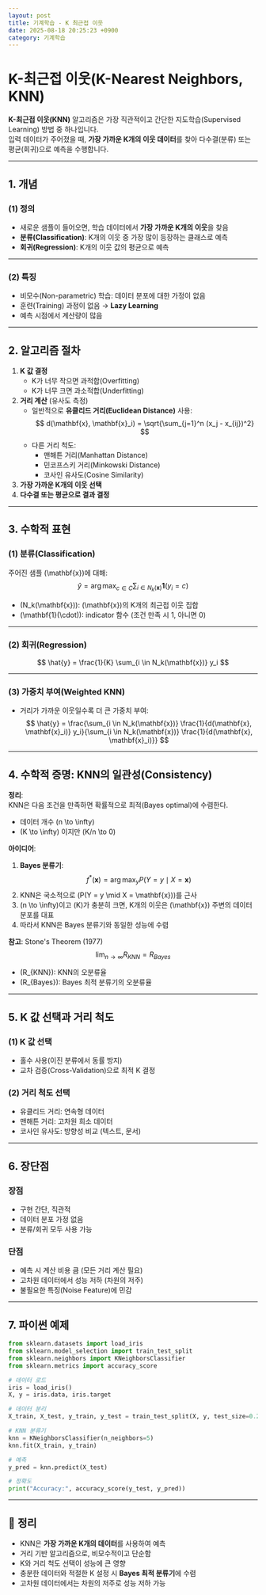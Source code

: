 ```yaml
---
layout: post
title: 기계학습 - K 최근접 이웃
date: 2025-08-18 20:25:23 +0900
category: 기계학습
---
```

# K-최근접 이웃(K-Nearest Neighbors, KNN)

**K-최근접 이웃(KNN)** 알고리즘은 가장 직관적이고 간단한 지도학습(Supervised Learning) 방법 중 하나입니다.  
입력 데이터가 주어졌을 때, **가장 가까운 K개의 이웃 데이터**를 찾아 다수결(분류) 또는 평균(회귀)으로 예측을 수행합니다.

---

## 1. 개념

### (1) 정의
- 새로운 샘플이 들어오면, 학습 데이터에서 **가장 가까운 K개의 이웃**을 찾음
- **분류(Classification)**: K개의 이웃 중 가장 많이 등장하는 클래스로 예측
- **회귀(Regression)**: K개의 이웃 값의 평균으로 예측

---

### (2) 특징
- 비모수(Non-parametric) 학습: 데이터 분포에 대한 가정이 없음
- 훈련(Training) 과정이 없음 → **Lazy Learning**
- 예측 시점에서 계산량이 많음

---

## 2. 알고리즘 절차

1. **K 값 결정**  
   - K가 너무 작으면 과적합(Overfitting)
   - K가 너무 크면 과소적합(Underfitting)
2. **거리 계산** (유사도 측정)  
   - 일반적으로 **유클리드 거리(Euclidean Distance)** 사용:
$$
d(\mathbf{x}, \mathbf{x}_i) = \sqrt{\sum_{j=1}^n (x_j - x_{ij})^2}
$$
   - 다른 거리 척도:
     - 맨해튼 거리(Manhattan Distance)
     - 민코프스키 거리(Minkowski Distance)
     - 코사인 유사도(Cosine Similarity)
3. **가장 가까운 K개의 이웃 선택**
4. **다수결 또는 평균으로 결과 결정**

---

## 3. 수학적 표현

### (1) 분류(Classification)
주어진 샘플 \(\mathbf{x}\)에 대해:
$$
\hat{y} = \arg\max_{c \in C} \sum_{i \in N_k(\mathbf{x})} \mathbf{1}(y_i = c)
$$
- \(N_k(\mathbf{x})\): \(\mathbf{x}\)의 K개의 최근접 이웃 집합
- \(\mathbf{1}(\cdot)\): indicator 함수 (조건 만족 시 1, 아니면 0)

---

### (2) 회귀(Regression)
$$
\hat{y} = \frac{1}{K} \sum_{i \in N_k(\mathbf{x})} y_i
$$

---

### (3) 가중치 부여(Weighted KNN)
- 거리가 가까운 이웃일수록 더 큰 가중치 부여:
$$
\hat{y} = \frac{\sum_{i \in N_k(\mathbf{x})} \frac{1}{d(\mathbf{x}, \mathbf{x}_i)} y_i}{\sum_{i \in N_k(\mathbf{x})} \frac{1}{d(\mathbf{x}, \mathbf{x}_i)}}
$$

---

## 4. 수학적 증명: KNN의 일관성(Consistency)

**정리**:  
KNN은 다음 조건을 만족하면 확률적으로 최적(Bayes optimal)에 수렴한다.
- 데이터 개수 \(n \to \infty\)
- \(K \to \infty\) 이지만 \(K/n \to 0\)

**아이디어**:
1. **Bayes 분류기**:
$$
f^*(\mathbf{x}) = \arg\max_y P(Y = y \mid X = \mathbf{x})
$$
2. KNN은 국소적으로 \(P(Y = y \mid X = \mathbf{x})\)를 근사
3. \(n \to \infty\)이고 \(K\)가 충분히 크면, K개의 이웃은 \(\mathbf{x}\) 주변의 데이터 분포를 대표
4. 따라서 KNN은 Bayes 분류기와 동일한 성능에 수렴

**참고**: Stone's Theorem (1977)  
$$
\lim_{n \to \infty} R_{KNN} = R_{Bayes}
$$
- \(R_{KNN}\): KNN의 오분류율
- \(R_{Bayes}\): Bayes 최적 분류기의 오분류율

---

## 5. K 값 선택과 거리 척도

### (1) K 값 선택
- 홀수 사용(이진 분류에서 동률 방지)
- 교차 검증(Cross-Validation)으로 최적 K 결정

### (2) 거리 척도 선택
- 유클리드 거리: 연속형 데이터
- 맨해튼 거리: 고차원 희소 데이터
- 코사인 유사도: 방향성 비교 (텍스트, 문서)

---

## 6. 장단점

### 장점
- 구현 간단, 직관적
- 데이터 분포 가정 없음
- 분류/회귀 모두 사용 가능

### 단점
- 예측 시 계산 비용 큼 (모든 거리 계산 필요)
- 고차원 데이터에서 성능 저하 (차원의 저주)
- 불필요한 특징(Noise Feature)에 민감

---

## 7. 파이썬 예제
```python
from sklearn.datasets import load_iris
from sklearn.model_selection import train_test_split
from sklearn.neighbors import KNeighborsClassifier
from sklearn.metrics import accuracy_score

# 데이터 로드
iris = load_iris()
X, y = iris.data, iris.target

# 데이터 분리
X_train, X_test, y_train, y_test = train_test_split(X, y, test_size=0.2, random_state=42)

# KNN 분류기
knn = KNeighborsClassifier(n_neighbors=5)
knn.fit(X_train, y_train)

# 예측
y_pred = knn.predict(X_test)

# 정확도
print("Accuracy:", accuracy_score(y_test, y_pred))
```

---

## 📌 정리
- KNN은 **가장 가까운 K개의 데이터**를 사용하여 예측
- 거리 기반 알고리즘으로, 비모수적이고 단순함
- K와 거리 척도 선택이 성능에 큰 영향
- 충분한 데이터와 적절한 K 설정 시 **Bayes 최적 분류기**에 수렴
- 고차원 데이터에서는 차원의 저주로 성능 저하 가능
